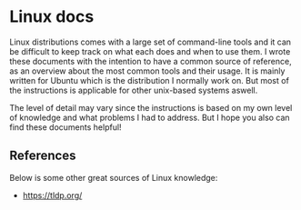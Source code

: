 # Linux docs

Linux distributions comes with a large set of command-line tools and it can be
difficult to keep track on what each does and when to use them. I wrote these
documents with the intention to have a common source of reference, as an overview
about the most common tools and their usage. It is mainly written for Ubuntu
which is the distribution I normally work on. But most of the instructions is
applicable for other unix-based systems aswell.

The level of detail may vary since the instructions is based on my own level of
knowledge and what problems I had to address. But I hope you also can find these
documents helpful!

## References

Below is some other great sources of Linux knowledge:

* <https://tldp.org/>

